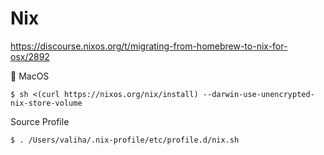 # Nix

https://discourse.nixos.org/t/migrating-from-homebrew-to-nix-for-osx/2892


:apple: MacOS

```
$ sh <(curl https://nixos.org/nix/install) --darwin-use-unencrypted-nix-store-volume
```

Source Profile

```
$ . /Users/valiha/.nix-profile/etc/profile.d/nix.sh
```
